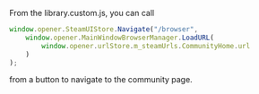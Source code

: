 From the library.custom.js, you can call
```js
window.opener.SteamUIStore.Navigate("/browser",
    window.opener.MainWindowBrowserManager.LoadURL(
        window.opener.urlStore.m_steamUrls.CommunityHome.url
    )
);
```
from a button to navigate to the community page.